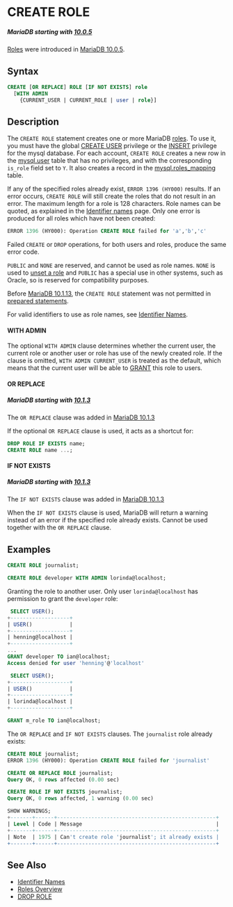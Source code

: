 # CREATE ROLE

##### MariaDB starting with [10.0.5](/kb/en/mariadb-1005-release-notes/)

[Roles](/mariadb-administration/user-server-security/user-account-management/roles/) were introduced in [MariaDB 10.0.5](/kb/en/mariadb-1005-release-notes/).

## Syntax

```sql
CREATE [OR REPLACE] ROLE [IF NOT EXISTS] role 
  [WITH ADMIN 
    {CURRENT_USER | CURRENT_ROLE | user | role}]
```

## Description

The `CREATE ROLE` statement creates one or more MariaDB [roles](/mariadb-administration/user-server-security/user-account-management/roles/). To
use it, you must have the global [CREATE USER](/kb/en/grant/#create-user)
privilege or the [INSERT](/kb/en/grant/#table-privileges) privilege for the mysql
database. For each account, `CREATE ROLE` creates a new row in the
[mysql.user](/kb/en/mysqluser-table/) table that has no privileges, and with the
corresponding `is_role` field set to `Y`. It also creates a record in the
[mysql.roles_mapping](/sql-statements-structure/sql-statements/administrative-sql-statements/system-tables/the-mysql-database-tables/mysqlroles_mapping-table/) table.

If any of the specified roles already exist, `ERROR 1396 (HY000)` results. If
an error occurs, `CREATE ROLE` will still create the roles that do not result
in an error. The maximum length for a role is 128 characters. Role names can be
quoted, as explained in the [Identifier names](/sql-statements-structure/sql-language-structure/identifier-names/) page. Only
one error is produced for all roles which have not been created:

```sql
ERROR 1396 (HY000): Operation CREATE ROLE failed for 'a','b','c'
```

Failed `CREATE` or `DROP` operations, for both users and roles, produce the
same error code.

`PUBLIC` and `NONE` are reserved, and cannot be used as role names. `NONE` is used to [unset a role](/sql-statements-structure/sql-statements/account-management-sql-commands/set-role/) and `PUBLIC` has a special use in other systems, such as Oracle, so is reserved for compatibility purposes.

Before [MariaDB 10.1.13](/kb/en/mariadb-10113-release-notes/), the `CREATE ROLE` statement was not permitted in [prepared statements](/sql-statements-structure/sql-statements/prepared-statements/).

For valid identifiers to use as role names, see [Identifier Names](/sql-statements-structure/sql-language-structure/identifier-names/).

#### WITH ADMIN

The optional `WITH ADMIN` clause determines whether the current user, the
current role or another user or role has use of the newly created role. If the
clause is omitted, `WITH ADMIN CURRENT_USER` is treated as the default, which
means that the current user will be able to [GRANT](/kb/en/grant/#roles) this role to
users.

#### OR REPLACE

##### MariaDB starting with [10.1.3](/kb/en/mariadb-1013-release-notes/)

The `OR REPLACE` clause was added in [MariaDB 10.1.3](/kb/en/mariadb-1013-release-notes/)

If the optional `OR REPLACE` clause is used, it acts as a shortcut for:

```sql
DROP ROLE IF EXISTS name;
CREATE ROLE name ...;
```

#### IF NOT EXISTS

##### MariaDB starting with [10.1.3](/kb/en/mariadb-1013-release-notes/)

The `IF NOT EXISTS` clause was added in [MariaDB 10.1.3](/kb/en/mariadb-1013-release-notes/)

When the `IF NOT EXISTS` clause is used, MariaDB will return a warning instead of an error if the specified role already exists. Cannot be used together with the `OR REPLACE` clause.

## Examples

```sql
CREATE ROLE journalist;

CREATE ROLE developer WITH ADMIN lorinda@localhost;
```

Granting the role to another user. Only user `lorinda@localhost` has permission to grant the `developer` role:

```sql
 SELECT USER();
+-------------------+
| USER()            |
+-------------------+
| henning@localhost |
+-------------------+
...
GRANT developer TO ian@localhost;
Access denied for user 'henning'@'localhost'

 SELECT USER();
+-------------------+
| USER()            |
+-------------------+
| lorinda@localhost |
+-------------------+

GRANT m_role TO ian@localhost;
```

The `OR REPLACE` and `IF NOT EXISTS` clauses. The `journalist` role already exists:

```sql
CREATE ROLE journalist;
ERROR 1396 (HY000): Operation CREATE ROLE failed for 'journalist'

CREATE OR REPLACE ROLE journalist;
Query OK, 0 rows affected (0.00 sec)

CREATE ROLE IF NOT EXISTS journalist;
Query OK, 0 rows affected, 1 warning (0.00 sec)
```

```sql
SHOW WARNINGS;
+-------+------+---------------------------------------------------+
| Level | Code | Message                                           |
+-------+------+---------------------------------------------------+
| Note  | 1975 | Can't create role 'journalist'; it already exists |
+-------+------+---------------------------------------------------+

```

## See Also

- [Identifier Names](/sql-statements-structure/sql-language-structure/identifier-names/)
- [Roles Overview](/kb/en/roles-overview/)
- [DROP ROLE](/sql-statements-structure/sql-statements/account-management-sql-commands/drop-role/)